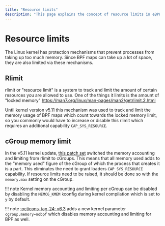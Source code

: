 ```yaml
---
title: "Resource limits"
description: "This page explains the concept of resource limits in eBPF. It explains what resource limits are and how resource limits work."
---
```

# Resource limits

The Linux kernel has protection mechanisms that prevent processes from taking up too much memory. Since BPF maps can take up a lot of space, they are also limited via these mechanisms.

## Rlimit

rlimit or "resource limit" is a system to track and limit the amount of certain resources you are allowed to use. One of the things it limits is the amount of "locked memory" https://man7.org/linux/man-pages/man2/getrlimit.2.html

Until kernel version v5.11 this mechanism was used to track and limit the memory usage of BPF maps which count towards the locked memory limit, so you commonly would have to increase or disable this rlimit which requires an additional capability `CAP_SYS_RESOURCE`.

## cGroup memory limit

In the v5.11 kernel update, [this patch set](https://lore.kernel.org/bpf/20201201215900.3569844-1-guro@fb.com/) switched the memory accounting and limiting from rlimit to cGroups. This means that all memory used adds to the "memory used" figure of the cGroup of which the process that creates it is a part. This eliminates the need to grant loaders `CAP_SYS_RESOURCE` capability. If resource limits need to be raised, it should be done so with the `memory.max` setting on the cGroup.

!!! note
    Kernel memory accounting and limiting per cGroup can be disabled by disabling the `MEMCG_KMEM` kconfig during kernel compilation which is set to `y` by default.

!!! note
    [:octicons-tag-24: v6.3](https://github.com/torvalds/linux/commit/b6c1a8af5b1eec42aabc13376f94aa90c3d765f1 ) adds a new kernel parameter `cgroup.memory=nobpf` which disables memory accounting and limiting for BPF as well.
